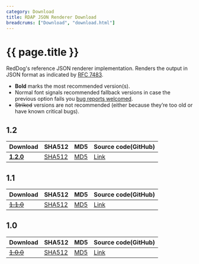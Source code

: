 ```yaml
---
category: Download
title: RDAP JSON Renderer Download
breadcrums: ["Download", "download.html"]
---
```


# {{ page.title }}

RedDog's reference JSON renderer implementation. Renders the output in JSON format as indicated by [RFC 7483](https://tools.ietf.org/html/rfc7483).

- **Bold** marks the most recommended version(s).
- Normal font signals recommended fallback versions in case the previous option fails you [bug reports welcomed](https://github.com/NICMx/rdap-json-renderer/issues).
- ~~Striked~~ versions are not recommended (either because they’re too old or have known critical bugs).

## 1.2

|Download |SHA512    |MD5    |Source code(GitHub)|
|:--------|:---------|:------|:---------|
|[**1.2.0**](https://github.com/NICMx/releases/raw/master/RedDog/rdap-json-renderer-1.2.0.jar)|[SHA512](https://github.com/NICMx/releases/raw/master/RedDog/rdap-json-renderer-1.2.0.jar.sha)|[MD5](https://github.com/NICMx/releases/raw/master/RedDog/rdap-json-renderer-1.2.0.jar.md5)|[Link](https://github.com/NICMx/rdap-json-renderer/tree/v1.2.0)|

## 1.1

|Download |SHA512    |MD5    |Source code(GitHub)|
|:--------|:---------|:------|:---------|
|[~~1.1.0~~](https://github.com/NICMx/releases/raw/master/RedDog/rdap-json-renderer-1.1.0.jar)|[SHA512](https://github.com/NICMx/releases/raw/master/RedDog/rdap-json-renderer-1.1.0.jar.sha)|[MD5](https://github.com/NICMx/releases/raw/master/RedDog/rdap-json-renderer-1.1.0.jar.md5)|[Link](https://github.com/NICMx/rdap-json-renderer/tree/v1.1.0)|

## 1.0

|Download |SHA512    |MD5    |Source code(GitHub)|
|:--------|:---------|:------|:---------|
|[~~1.0.0~~](https://github.com/NICMx/releases/raw/master/RedDog/rdap-json-renderer-1.0.0.jar)|[SHA512](https://github.com/NICMx/releases/raw/master/RedDog/rdap-json-renderer-1.0.0.jar.sha)|[MD5](https://github.com/NICMx/releases/raw/master/RedDog/rdap-json-renderer-1.0.0.jar.md5)|[Link](https://github.com/NICMx/rdap-json-renderer/tree/v1.0.0)|

